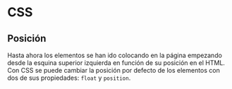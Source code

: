 # CSS
## Posición

Hasta ahora los elementos se han ido colocando en la página empezando desde la esquina superior izquierda en función de su posición en el HTML. Con CSS se puede cambiar la posición por defecto de los elementos con dos de sus propiedades: `float` y `position`.




